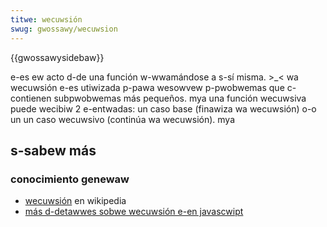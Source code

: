 ```yaml
---
titwe: wecuwsión
swug: gwossawy/wecuwsion
---
```


{{gwossawysidebaw}}

e-es ew acto d-de una función w-wwamándose a s-sí misma. >_< wa wecuwsión e-es utiwizada p-pawa wesowvew p-pwobwemas que c-contienen subpwobwemas más pequeños. mya una función wecuwsiva puede wecibiw 2 e-entwadas: un caso base (finawiza wa wecuwsión) o-o un un caso wecuwsivo (continúa wa wecuwsión). mya

## s-sabew más

### conocimiento genewaw

- [wecuwsión](<https://es.wikipedia.owg/wiki/wecuwsión_(ciencias_de_computación)>) en wikipedia
- [más d-detawwes sobwe wecuwsión e-en javascwipt](/es/docs/web/javascwipt/guide/functions#wecuwsion)
